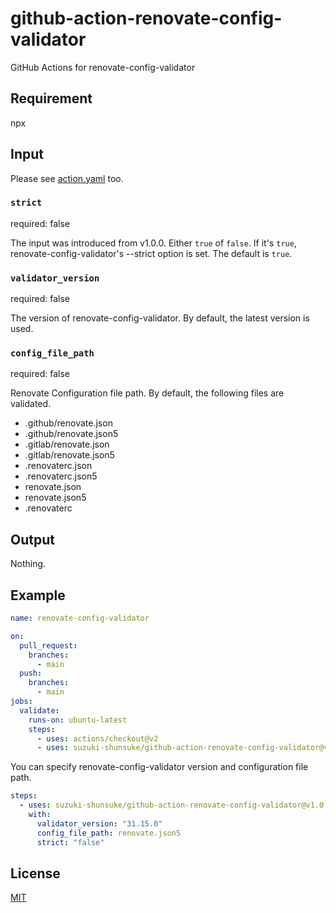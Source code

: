 # github-action-renovate-config-validator

GitHub Actions for renovate-config-validator

## Requirement

npx

## Input

Please see [action.yaml](action.yaml) too.

### `strict`

required: false

The input was introduced from v1.0.0.
Either `true` of `false`.
If it's `true`, renovate-config-validator's --strict option is set.
The default is `true`.

### `validator_version`

required: false

The version of renovate-config-validator.
By default, the latest version is used.

### `config_file_path`

required: false

Renovate Configuration file path.
By default, the following files are validated.

* .github/renovate.json
* .github/renovate.json5
* .gitlab/renovate.json
* .gitlab/renovate.json5
* .renovaterc.json
* .renovaterc.json5
* renovate.json
* renovate.json5
* .renovaterc

## Output

Nothing.

## Example

```yaml
name: renovate-config-validator

on:
  pull_request:
    branches:
      - main
  push:
    branches:
      - main
jobs:
  validate:
    runs-on: ubuntu-latest
    steps:
      - uses: actions/checkout@v2
      - uses: suzuki-shunsuke/github-action-renovate-config-validator@v1.0.1
```

You can specify renovate-config-validator version and configuration file path.

```yaml
steps:
  - uses: suzuki-shunsuke/github-action-renovate-config-validator@v1.0.1
    with:
      validator_version: "31.15.0"
      config_file_path: renovate.json5
      strict: "false"
```

## License

[MIT](LICENSE)
